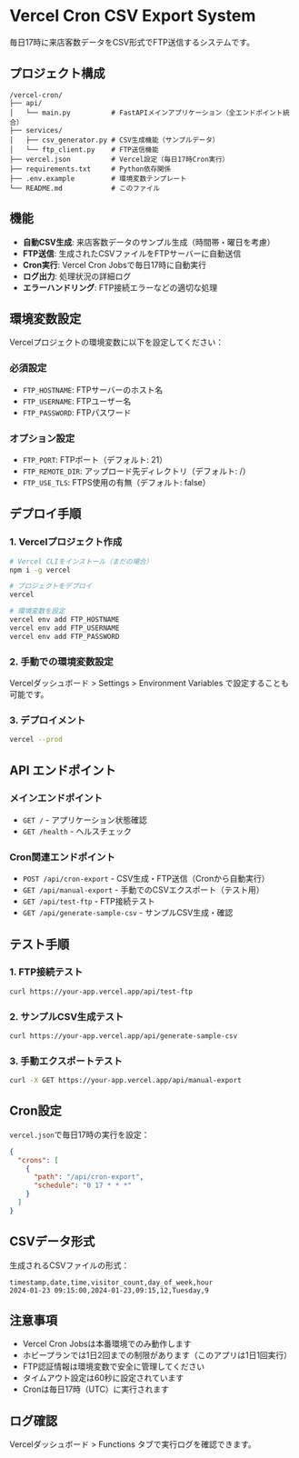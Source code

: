 # Vercel Cron CSV Export System

毎日17時に来店客数データをCSV形式でFTP送信するシステムです。

## プロジェクト構成

```
/vercel-cron/
├── api/
│   └── main.py          # FastAPIメインアプリケーション（全エンドポイント統合）
├── services/
│   ├── csv_generator.py # CSV生成機能（サンプルデータ）
│   └── ftp_client.py    # FTP送信機能
├── vercel.json          # Vercel設定（毎日17時Cron実行）
├── requirements.txt     # Python依存関係
├── .env.example         # 環境変数テンプレート
└── README.md            # このファイル
```

## 機能

- **自動CSV生成**: 来店客数データのサンプル生成（時間帯・曜日を考慮）
- **FTP送信**: 生成されたCSVファイルをFTPサーバーに自動送信
- **Cron実行**: Vercel Cron Jobsで毎日17時に自動実行
- **ログ出力**: 処理状況の詳細ログ
- **エラーハンドリング**: FTP接続エラーなどの適切な処理

## 環境変数設定

Vercelプロジェクトの環境変数に以下を設定してください：

### 必須設定
- `FTP_HOSTNAME`: FTPサーバーのホスト名
- `FTP_USERNAME`: FTPユーザー名
- `FTP_PASSWORD`: FTPパスワード

### オプション設定
- `FTP_PORT`: FTPポート（デフォルト: 21）
- `FTP_REMOTE_DIR`: アップロード先ディレクトリ（デフォルト: /）
- `FTP_USE_TLS`: FTPS使用の有無（デフォルト: false）

## デプロイ手順

### 1. Vercelプロジェクト作成
```bash
# Vercel CLIをインストール（まだの場合）
npm i -g vercel

# プロジェクトをデプロイ
vercel

# 環境変数を設定
vercel env add FTP_HOSTNAME
vercel env add FTP_USERNAME
vercel env add FTP_PASSWORD
```

### 2. 手動での環境変数設定
Vercelダッシュボード > Settings > Environment Variables で設定することも可能です。

### 3. デプロイメント
```bash
vercel --prod
```

## API エンドポイント

### メインエンドポイント
- `GET /` - アプリケーション状態確認
- `GET /health` - ヘルスチェック

### Cron関連エンドポイント
- `POST /api/cron-export` - CSV生成・FTP送信（Cronから自動実行）
- `GET /api/manual-export` - 手動でのCSVエクスポート（テスト用）
- `GET /api/test-ftp` - FTP接続テスト
- `GET /api/generate-sample-csv` - サンプルCSV生成・確認

## テスト手順

### 1. FTP接続テスト
```bash
curl https://your-app.vercel.app/api/test-ftp
```

### 2. サンプルCSV生成テスト
```bash
curl https://your-app.vercel.app/api/generate-sample-csv
```

### 3. 手動エクスポートテスト
```bash
curl -X GET https://your-app.vercel.app/api/manual-export
```

## Cron設定

`vercel.json`で毎日17時の実行を設定：

```json
{
  "crons": [
    {
      "path": "/api/cron-export",
      "schedule": "0 17 * * *"
    }
  ]
}
```

## CSVデータ形式

生成されるCSVファイルの形式：

```csv
timestamp,date,time,visitor_count,day_of_week,hour
2024-01-23 09:15:00,2024-01-23,09:15,12,Tuesday,9
```

## 注意事項

- Vercel Cron Jobsは本番環境でのみ動作します
- ホビープランでは1日2回までの制限があります（このアプリは1日1回実行）
- FTP認証情報は環境変数で安全に管理してください
- タイムアウト設定は60秒に設定されています
- Cronは毎日17時（UTC）に実行されます

## ログ確認

Vercelダッシュボード > Functions タブで実行ログを確認できます。